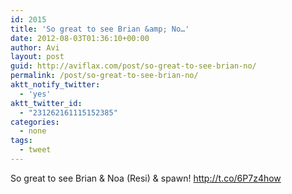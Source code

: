 ```yaml
---
id: 2015
title: 'So great to see Brian &amp; No…'
date: 2012-08-03T01:36:10+00:00
author: Avi
layout: post
guid: http://aviflax.com/post/so-great-to-see-brian-no/
permalink: /post/so-great-to-see-brian-no/
aktt_notify_twitter:
  - 'yes'
aktt_twitter_id:
  - "231262161115152385"
categories:
  - none
tags:
  - tweet
---
```

So great to see Brian & Noa (Resi) & spawn! <a href="http://t.co/6P7z4how" rel="nofollow">http://t.co/6P7z4how</a>